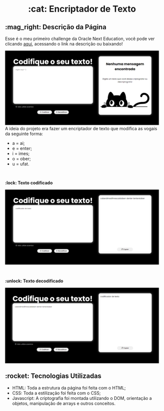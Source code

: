 <h1  align="center"> :cat: Encriptador de Texto  </h1>

<h2> :mag_right: Descrição da Página </h2>

<p>Esse é o meu primeiro challenge da Oracle Next Education, você pode ver clicando <a href="https://daysecampos.github.io/encriptadorDeTexto/">aqui</a>, acessando o link na descrição ou baixando! 

![Home](img/home.png)
A ideia do projeto era fazer um encriptador de texto que modifica as vogais da seguinte forma:</p>

<ul>
  <li>a = ai; </li>
  <li>e = enter;</li>
  <li>i = imes;</li>
  <li>o = ober;</li>
  <li>u = ufat.</li>
</ul>

<br>
<p><strong> :lock: Texto codificado</strong></p>
<p align="center">
<img src="img/exemplo1.png" align="center" />
  </p>
  
 <br>
<p><strong> :unlock: Texto decodificado</strong></p>
<p align="center">
<img src="img/exemplo2.png" align="center" />
  </p>

<h2> :rocket: Tecnologias Utilizadas </h2>

<ul>
<li>HTML: Toda a estrutura da página foi feita com o HTML;</li>
<li>CSS: Toda a estilização foi feita com o CSS;</li>
<li>Javascript: A criptografia foi montada utilizando o DOM, orientação a objetos, manipulação de arrays e outros conceitos.</li>
</ul>
